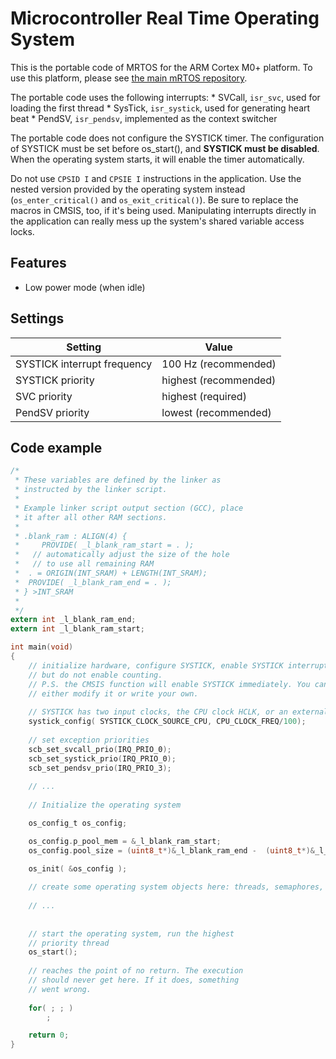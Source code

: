 # Microcontroller Real Time Operating System

This is the portable code of MRTOS for the ARM Cortex M0+ platform. To use this
platform, please see [the main mRTOS repository](https://github.com/jdoe95/mrtos). 

The portable code uses the following interrupts:
	* SVCall, ``isr_svc``, used for loading the first thread
	* SysTick, ``isr_systick``, used for generating heart beat
	* PendSV, ``isr_pendsv``, implemented as the context switcher

The portable code does not configure the SYSTICK timer. The configuration of 
SYSTICK must be set before os_start(), and __SYSTICK must be disabled__. When
the operating system starts, it will enable the timer automatically.

Do not use ``CPSID I`` and ``CPSIE I`` instructions in the application. 
Use the nested version provided by the operating system instead (``os_enter_critical()`` and ``os_exit_critical()``). Be sure to
replace the macros in CMSIS, too, if it's being used. Manipulating interrupts directly in the application can really mess up the system's shared variable access locks.

## Features
  * Low power mode (when idle)
  
## Settings

| Setting | Value |
|---|---|
|SYSTICK interrupt frequency| 100 Hz (recommended)|
|SYSTICK priority| highest (recommended) |
|SVC priority | highest (required) |
|PendSV priority| lowest (recommended) |
  
## Code example


```C
/*
 * These variables are defined by the linker as
 * instructed by the linker script. 
 *
 * Example linker script output section (GCC), place
 * it after all other RAM sections.
 *
 * .blank_ram : ALIGN(4) {
 *	   PROVIDE( _l_blank_ram_start = . );
 *   // automatically adjust the size of the hole
 *   // to use all remaining RAM
 * 	. = ORIGIN(INT_SRAM) + LENGTH(INT_SRAM);
 * 	PROVIDE( _l_blank_ram_end = . );
 * } >INT_SRAM
 *
 */
extern int _l_blank_ram_end;
extern int _l_blank_ram_start;

int main(void)
{
	// initialize hardware, configure SYSTICK, enable SYSTICK interrupt, 
	// but do not enable counting.
	// P.S. the CMSIS function will enable SYSTICK immediately. You can 
	// either modify it or write your own.
	
	// SYSTICK has two input clocks, the CPU clock HCLK, or an external clock
	systick_config( SYSTICK_CLOCK_SOURCE_CPU, CPU_CLOCK_FREQ/100);
	
	// set exception priorities
	scb_set_svcall_prio(IRQ_PRIO_0);
	scb_set_systick_prio(IRQ_PRIO_0);
	scb_set_pendsv_prio(IRQ_PRIO_3);
	
	// ...
	
	// Initialize the operating system

	os_config_t os_config;

	os_config.p_pool_mem = &_l_blank_ram_start;
	os_config.pool_size = (uint8_t*)&_l_blank_ram_end -  (uint8_t*)&_l_blank_ram_start;

	os_init( &os_config );
	
	// create some operating system objects here: threads, semaphores, etc.
	
	// ...
	
	
	// start the operating system, run the highest
	// priority thread
	os_start();
	
	// reaches the point of no return. The execution 
	// should never get here. If it does, something 
	// went wrong.
	
	for( ; ; )
		;

	return 0;
}

```